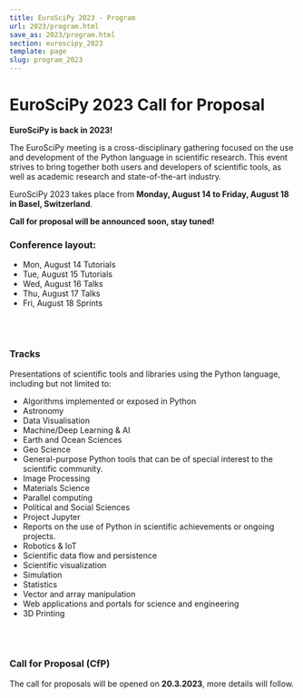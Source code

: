 ```yaml
---
title: EuroSciPy 2023 - Program
url: 2023/program.html
save_as: 2023/program.html
section: euroscipy_2023
template: page
slug: program_2023
---
```


# EuroSciPy 2023 Call for Proposal

**EuroSciPy is back in 2023!**

The EuroSciPy meeting is a cross-disciplinary gathering focused on the use and
development of the Python language in scientific research. This event strives
to bring together both users and developers of scientific tools, as well as
academic research and state-of-the-art industry.

EuroSciPy 2023 takes place from **Monday, August 14 to Friday, August 18 in Basel, Switzerland**.

**Call for proposal will be announced soon, stay tuned!**
<br>

### Conference layout:

- Mon, August 14 Tutorials
- Tue, August 15 Tutorials
- Wed, August 16 Talks
- Thu, August 17 Talks
- Fri, August 18 Sprints
<br>
<br>

### Tracks

Presentations of scientific tools and libraries using the Python language,
including but not limited to:

- Algorithms implemented or exposed in Python
- Astronomy
- Data Visualisation
- Machine/Deep Learning & AI
- Earth and Ocean Sciences
- Geo Science
- General-purpose Python tools that can be of special interest to the scientific community.
- Image Processing
- Materials Science
- Parallel computing
- Political and Social Sciences
- Project Jupyter
- Reports on the use of Python in scientific achievements or ongoing projects.
- Robotics & IoT
- Scientific data flow and persistence
- Scientific visualization
- Simulation
- Statistics
- Vector and array manipulation
- Web applications and portals for science and engineering
- 3D Printing
<br>
<br>

### Call for Proposal (CfP)

The call for proposals will be opened on **20.3.2023**, more details will follow.
